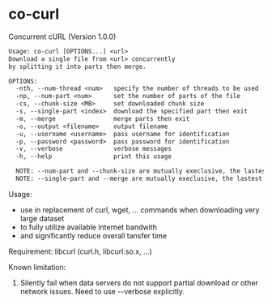 # co-curl
Concurrent cURL (Version 1.0.0)


```txt
Usage: co-curl [OPTIONS...] <url> 
Download a single file from <url> concurrently 
by splitting it into parts then merge.

OPTIONS:
  -nth, --num-thread <num>   specify the number of threads to be used
  -np, --num-part <num>      set the number of parts of the file
  -cs, --chunk-size <MB>     set downloaded chunk size
  -s, --single-part <index>  download the specified part then exit
  -m, --merge                merge parts then exit
  -o, --output <filename>    output filename
  -u, --username <username>  pass username for identification
  -p, --password <password>  pass password for identification
  -v, --verbose              verbose messages
  -h, --help                 print this usage

  NOTE: --num-part and --chunk-size are mutually execlusive, the lastest takes effect.
  NOTE: --single-part and --merge are mutually execlusive, the lastest takes effect.
```

Usage: 
- use in replacement of curl, wget, ... commands when downloading very large dataset
- to fully utilize available internet bandwith
- and significantly reduce overall tansfer time

Requirement: 
libcurl (curl.h, libcurl.so.x, ...)

Known limitation:
1. Silently fail when data servers do not support partial download or other network issues. Need to use --verbose explicitly.
